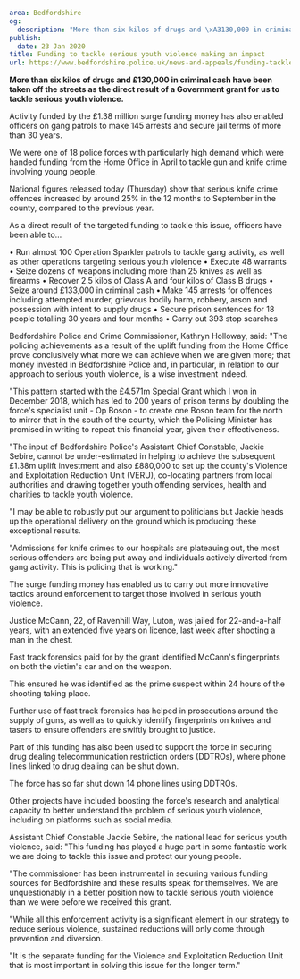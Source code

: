 ```yaml
area: Bedfordshire
og:
  description: "More than six kilos of drugs and \xA3130,000 in criminal cash have been taken off the streets as the direct result of a Government grant for us to tackle serious youth violence."
publish:
  date: 23 Jan 2020
title: Funding to tackle serious youth violence making an impact
url: https://www.bedfordshire.police.uk/news-and-appeals/funding-tackle-violence-jan20
```

**More than six kilos of drugs and £130,000 in criminal cash have been taken off the streets as the direct result of a Government grant for us to tackle serious youth violence.**

Activity funded by the £1.38 million surge funding money has also enabled officers on gang patrols to make 145 arrests and secure jail terms of more than 30 years.

We were one of 18 police forces with particularly high demand which were handed funding from the Home Office in April to tackle gun and knife crime involving young people.

National figures released today (Thursday) show that serious knife crime offences increased by around 25% in the 12 months to September in the county, compared to the previous year.

As a direct result of the targeted funding to tackle this issue, officers have been able to…

• Run almost 100 Operation Sparkler patrols to tackle gang activity, as well as other operations targeting serious youth violence
• Execute 48 warrants
• Seize dozens of weapons including more than 25 knives as well as firearms
• Recover 2.5 kilos of Class A and four kilos of Class B drugs
• Seize around £133,000 in criminal cash
• Make 145 arrests for offences including attempted murder, grievous bodily harm, robbery, arson and possession with intent to supply drugs
• Secure prison sentences for 18 people totalling 30 years and four months
• Carry out 393 stop searches

Bedfordshire Police and Crime Commissioner, Kathryn Holloway, said: "The policing achievements as a result of the uplift funding from the Home Office prove conclusively what more we can achieve when we are given more; that money invested in Bedfordshire Police and, in particular, in relation to our approach to serious youth violence, is a wise investment indeed.

"This pattern started with the £4.571m Special Grant which I won in December 2018, which has led to 200 years of prison terms by doubling the force's specialist unit - Op Boson - to create one Boson team for the north to mirror that in the south of the county, which the Policing Minister has promised in writing to repeat this financial year, given their effectiveness.

"The input of Bedfordshire Police's Assistant Chief Constable, Jackie Sebire, cannot be under-estimated in helping to achieve the subsequent £1.38m uplift investment and also £880,000 to set up the county's Violence and Exploitation Reduction Unit (VERU), co-locating partners from local authorities and drawing together youth offending services, health and charities to tackle youth violence.

"I may be able to robustly put our argument to politicians but Jackie heads up the operational delivery on the ground which is producing these exceptional results.

"Admissions for knife crimes to our hospitals are plateauing out, the most serious offenders are being put away and individuals actively diverted from gang activity. This is policing that is working."

The surge funding money has enabled us to carry out more innovative tactics around enforcement to target those involved in serious youth violence.

Justice McCann, 22, of Ravenhill Way, Luton, was jailed for 22-and-a-half years, with an extended five years on licence, last week after shooting a man in the chest.

Fast track forensics paid for by the grant identified McCann's fingerprints on both the victim's car and on the weapon.

This ensured he was identified as the prime suspect within 24 hours of the shooting taking place.

Further use of fast track forensics has helped in prosecutions around the supply of guns, as well as to quickly identify fingerprints on knives and tasers to ensure offenders are swiftly brought to justice.

Part of this funding has also been used to support the force in securing drug dealing telecommunication restriction orders (DDTROs), where phone lines linked to drug dealing can be shut down.

The force has so far shut down 14 phone lines using DDTROs.

Other projects have included boosting the force's research and analytical capacity to better understand the problem of serious youth violence, including on platforms such as social media.

Assistant Chief Constable Jackie Sebire, the national lead for serious youth violence, said: "This funding has played a huge part in some fantastic work we are doing to tackle this issue and protect our young people.

"The commissioner has been instrumental in securing various funding sources for Bedfordshire and these results speak for themselves. We are unquestionably in a better position now to tackle serious youth violence than we were before we received this grant.

"While all this enforcement activity is a significant element in our strategy to reduce serious violence, sustained reductions will only come through prevention and diversion.

"It is the separate funding for the Violence and Exploitation Reduction Unit that is most important in solving this issue for the longer term."
